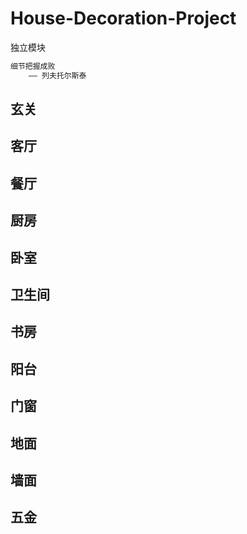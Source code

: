 # House-Decoration-Project

独立模块

```md
细节把握成败
    —— 列夫托尔斯泰
```

## 玄关

## 客厅

## 餐厅

## 厨房

## 卧室

## 卫生间

## 书房

## 阳台

## 门窗

## 地面

## 墙面

## 五金

